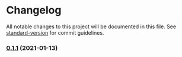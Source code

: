# Changelog

All notable changes to this project will be documented in this file. See [standard-version](https://github.com/conventional-changelog/standard-version) for commit guidelines.

### [0.1.1](https://github.com/Stuff-Mods/MHW-CommonLib/compare/v0.1.0...v0.1.1) (2021-01-13)
